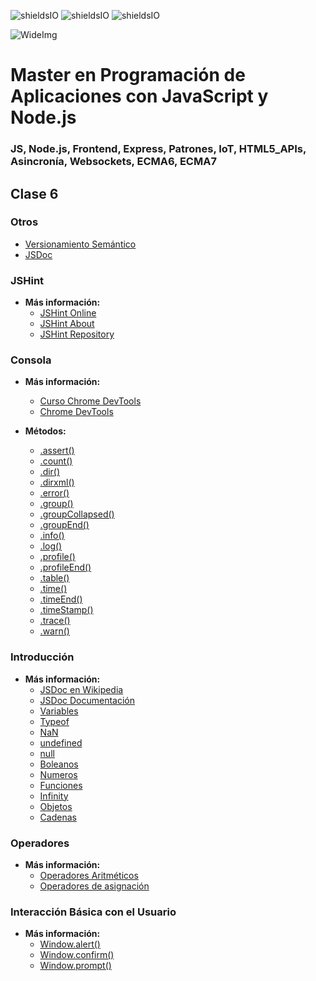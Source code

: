 ![shieldsIO](https://img.shields.io/github/issues/Fictizia/Master-en-programacion-de-aplicaciones-con-JavaScript-y-Node.js_ed1.svg)
![shieldsIO](https://img.shields.io/github/forks/Fictizia/Master-en-programacion-de-aplicaciones-con-JavaScript-y-Node.js_ed1.svg)
![shieldsIO](https://img.shields.io/github/stars/Fictizia/Master-en-programacion-de-aplicaciones-con-JavaScript-y-Node.js_ed1.svg)

![WideImg](http://fictizia.com/img/github/Fictizia-plan-estudios-github.jpg)

# Master en Programación de Aplicaciones con JavaScript y Node.js
### JS, Node.js, Frontend, Express, Patrones, IoT, HTML5_APIs, Asincronía, Websockets, ECMA6, ECMA7



## Clase 6

### Otros

- [Versionamiento Semántico](http://semver.org/lang/es/)
- [JSDoc](http://usejsdoc.org/howto-es2015-classes.html)


### JSHint

- **Más información:**
  - [JSHint Online](http://jshint.com/)
  - [JSHint About](http://jshint.com/about/)
  - [JSHint Repository](https://github.com/jshint/jshint)

### Consola

- **Más información:**
  - [Curso Chrome DevTools](http://discover-devtools.codeschool.com/)
  - [Chrome DevTools](https://developers.google.com/web/tools/chrome-devtools/)

- **Métodos:**
  - [.assert()](https://developer.mozilla.org/en-US/docs/Web/API/console/assert)
  - [.count()](https://developer.mozilla.org/en-US/docs/Web/API/Console/count)
  - [.dir()](https://developer.mozilla.org/en-US/docs/Web/API/Console/dir)
  - [.dirxml()](https://developer.mozilla.org/en-US/docs/Web/API/Console/dirxml)
  - [.error()](https://developer.mozilla.org/en-US/docs/Web/API/Console/error)
  - [.group()](https://developer.mozilla.org/en-US/docs/Web/API/Console/group)
  - [.groupCollapsed()](https://developer.mozilla.org/en-US/docs/Web/API/Console/groupCollapsed)
  - [.groupEnd()](https://developer.mozilla.org/en-US/docs/Web/API/Console/groupEnd)
  - [.info()](https://developer.mozilla.org/en-US/docs/Web/API/Console/info)
  - [.log()](https://developer.mozilla.org/en-US/docs/Web/API/Console/log)
  - [.profile()](https://developer.mozilla.org/en-US/docs/Web/API/Console/profile)
  - [.profileEnd()](https://developer.mozilla.org/en-US/docs/Web/API/Console/profileEnd)
  - [.table()](https://developer.mozilla.org/en-US/docs/Web/API/Console/table)
  - [.time()](https://developer.mozilla.org/en-US/docs/Web/API/Console/time)
  - [.timeEnd()](https://developer.mozilla.org/en-US/docs/Web/API/Console/timeEnd)
  - [.timeStamp()](https://developer.mozilla.org/en-US/docs/Web/API/Console/timeStamp)
  - [.trace()](https://developer.mozilla.org/en-US/docs/Web/API/Console/trace)
  - [.warn()](https://developer.mozilla.org/en-US/docs/Web/API/Console/warn)

### Introducción
- **Más información:**
  - [JSDoc en Wikipedia](https://en.wikipedia.org/wiki/JSDoc)
  - [JSDoc Documentación](http://usejsdoc.org/)
  - [Variables](https://developer.mozilla.org/en-US/docs/Web/JavaScript/Reference/Statements/var)
  - [Typeof](https://developer.mozilla.org/es/docs/Web/JavaScript/Referencia/Operadores/typeof)
  - [NaN](https://developer.mozilla.org/es/docs/Web/JavaScript/Referencia/Objetos_globales/NaN)
  - [undefined](https://developer.mozilla.org/es/docs/Web/JavaScript/Referencia/Objetos_globales/undefined)
  - [null](https://developer.mozilla.org/es/docs/Web/JavaScript/Referencia/Objetos_globales/null)
  - [Boleanos](https://developer.mozilla.org/es/docs/Web/JavaScript/Referencia/Objetos_globales/Boolean)
  - [Numeros](https://developer.mozilla.org/es/docs/Web/JavaScript/Referencia/Objetos_globales/Number)
  - [Funciones](https://developer.mozilla.org/es/docs/Web/JavaScript/Referencia/Objetos_globales/Function)
  - [Infinity](https://developer.mozilla.org/es/docs/Web/JavaScript/Referencia/Objetos_globales/Infinity)
  - [Objetos](https://developer.mozilla.org/es/docs/Web/JavaScript/Referencia/Objetos_globales/Object)
  - [Cadenas](https://developer.mozilla.org/es/docs/Web/JavaScript/Referencia/Objetos_globales/String)

### Operadores
- **Más información:**
  - [Operadores Aritméticos](https://developer.mozilla.org/en-US/docs/Web/JavaScript/Reference/Operators/Arithmetic_Operators)
  - [Operadores de asignación](https://developer.mozilla.org/es/docs/Web/JavaScript/Reference/Operators/Assignment_Operators)


### Interacción Básica con el Usuario
- **Más información:**
  - [Window.alert()](https://developer.mozilla.org/es/docs/Web/API/window/alert)
  - [Window.confirm()](https://developer.mozilla.org/es/docs/Web/API/Window/confirm)
  - [Window.prompt()](https://developer.mozilla.org/es/docs/Web/API/window/prompt)
